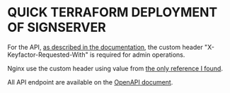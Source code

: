 # QUICK TERRAFORM DEPLOYMENT OF SIGNSERVER 

For the API, [as described in the documentation](https://doc.primekey.com/signserver/signserver-integration/rest-interface#RESTInterface-CustomHeaderrequires), the custom header "X-Keyfactor-Requested-With" is required for admin operations.

Nginx use the custom header using value from [the only reference I found](https://software.keyfactor.com/Core-OnPrem/Current/Content/WebAPI/AuthenticateAPI.htm).

All API endpoint are available on the [OpenAPI document](https://doc.primekey.com/signserver/files/100415/100418/2/1701701198381/openapi.json).
